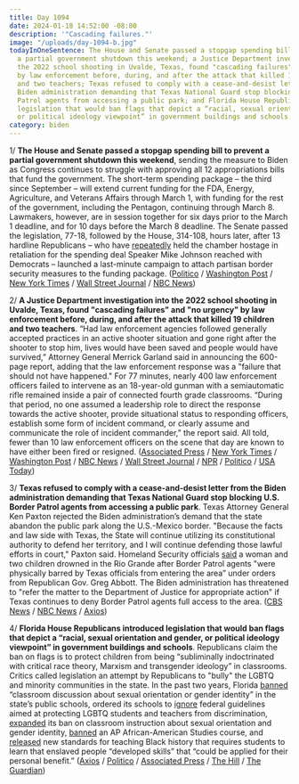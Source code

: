 ```yaml
---
title: Day 1094
date: 2024-01-18 14:52:00 -08:00
description: '"Cascading failures."'
image: "/uploads/day-1094-b.jpg"
todayInOneSentence: The House and Senate passed a stopgap spending bill to prevent
  a partial government shutdown this weekend; a Justice Department investigation into
  the 2022 school shooting in Uvalde, Texas, found "cascading failures" and "no urgency"
  by law enforcement before, during, and after the attack that killed 19 children
  and two teachers; Texas refused to comply with a cease-and-desist letter from the
  Biden administration demanding that Texas National Guard stop blocking U.S. Border
  Patrol agents from accessing a public park; and Florida House Republicans introduced
  legislation that would ban flags that depict a “racial, sexual orientation and gender,
  or political ideology viewpoint” in government buildings and schools.
category: biden
---
```


1/ **The House and Senate passed a stopgap spending bill to prevent a partial government shutdown this weekend**, sending the measure to Biden as Congress continues to struggle with approving all 12 appropriations bills that fund the government. The short-term spending package – the third since September – will extend current funding for the FDA, Energy, Agriculture, and Veterans Affairs through March 1, with funding for the rest of the government, including the Pentagon, continuing through March 8. Lawmakers, however, are in session together for six days prior to the March 1 deadline, and for 10 days before the March 8 deadline. The Senate passed the legislation, 77-18, followed by the House, 314-108, hours later, after 13 hardline Republicans – who have [repeatedly](https://whatthefuckjusthappenedtoday.com/2024/01/11/day-1087/#3-the-house-freedom-caucus-continued) held the chamber hostage in retaliation for the spending deal Speaker Mike Johnson reached with Democrats – launched a last-minute campaign to attach partisan border security measures to the funding package. ([Politico](https://www.politico.com/news/2024/01/18/senate-passes-funding-patch-00136326) / [Washington Post](https://www.washingtonpost.com/business/2024/01/18/government-shutdown-bill-senate-house/) / [New York Times](https://www.nytimes.com/2024/01/18/us/politics/senate-spending-bill.html) / [Wall Street Journal](https://www.wsj.com/politics/senate-house-cr-spending-deal-government-shutdown-4bebb74a?mod=hp_lead_pos1) / [NBC News](https://www.nbcnews.com/politics/congress/congress-vote-prevent-government-shutdown-one-day-deadline-rcna134368))

2/ **A Justice Department investigation into the 2022 school shooting in Uvalde, Texas, found "cascading failures" and "no urgency" by law enforcement before, during, and after the attack that killed 19 children and two teachers**. “Had law enforcement agencies followed generally accepted practices in an active shooter situation and gone right after the shooter to stop him, lives would have been saved and people would have survived,” Attorney General Merrick Garland said in announcing the 600-page report, adding that the law enforcement response was a "failure that should not have happened." For 77 minutes, nearly 400 law enforcement officers failed to intervene as an 18-year-old gunman with a semiautomatic rifle remained inside a pair of connected fourth grade classrooms. “During that period, no one assumed a leadership role to direct the response towards the active shooter, provide situational status to responding officers, establish some form of incident command, or clearly assume and communicate the role of incident commander,” the report said. All told, fewer than 10 law enforcement officers on the scene that day are known to have either been fired or resigned. ([Associated Press](https://apnews.com/article/uvalde-school-shooting-justice-department-report-police-16b59efa5c5015d685d917c3f0f26256) / [New York Times](https://www.nytimes.com/2024/01/18/us/uvalde-school-shooting-report-doj.html) / [Washington Post](https://www.washingtonpost.com/national-security/2024/01/18/uvalde-school-shooting-doj-report/) / [NBC News](https://www.nbcnews.com/news/latino/uvalde-report-doj-texas-mass-shooting-rcna134181) / [Wall Street Journal](https://www.wsj.com/us-news/uvalde-massacre-response-failed-at-every-point-says-new-federal-report-d3208cc7?mod=hp_lead_pos2) / [NPR](https://www.npr.org/2024/01/18/1225340219/uvalde-report) / [Politico](https://www.politico.com/news/2024/01/18/justice-department-report-uvalde-texas-shooting-00136329) / [USA Today](https://www.usatoday.com/story/news/nation/2024/01/18/uvalde-school-shooting-report-released-justice-department/72267666007/))

3/ **Texas refused to comply with a cease-and-desist letter from the Biden administration demanding that Texas National Guard stop blocking U.S. Border Patrol agents from accessing a public park**. Texas Attorney General Ken Paxton rejected the Biden administration’s demand that the state abandon the public park along the U.S.-Mexico border. "Because the facts and law side with Texas, the State will continue utilizing its constitutional authority to defend her territory, and I will continue defending those lawful efforts in court," Paxton said. Homeland Security officials [said](https://whatthefuckjusthappenedtoday.com/2024/01/16/day-1092/#5-the-biden-administration-demanded) a woman and two children drowned in the Rio Grande after Border Patrol agents "were physically barred by Texas officials from entering the area” under orders from Republican Gov. Greg Abbott. The Biden administration has threatened to "refer the matter to the Department of Justice for appropriate action" if Texas continues to deny Border Patrol agents full access to the area. ([CBS News](https://www.cbsnews.com/news/texas-border-us-mexico-ken-paxton-attorney-general/) / [NBC News](https://www.nbcnews.com/politics/immigration/texas-refuses-comply-biden-administrations-cease-desist-letter-border-rcna134423) / [Axios](https://www.axios.com/2024/01/18/texas-border-us-mexico-ken-paxton-biden-administration))

4/ **Florida House Republicans introduced legislation that would ban flags that depict a “racial, sexual orientation and gender, or political ideology viewpoint” in government buildings and schools**. Republicans claim the ban on flags is to protect children from being “subliminally indoctrinated with critical race theory, Marxism and transgender ideology” in classrooms. Critics called legislation an attempt by Republicans to "bully" the LGBTQ and minority communities in the state. In the past two years, Florida [banned](https://whatthefuckjusthappenedtoday.com/2022/03/28/day-433/#6-florida-gov-ron-desantis-signed-th) “classroom discussion about sexual orientation or gender identity” in the state’s public schools, ordered its schools to [ignore](https://whatthefuckjusthappenedtoday.com/2022/08/02/day-560/#5-florida-ordered-its-schools-to-ign) federal guidelines aimed at protecting LGBTQ students and teachers from discrimination, [expanded](https://whatthefuckjusthappenedtoday.com/2023/04/19/day-820/#3-the-florida-board-of-education-exp) its ban on classroom instruction about sexual orientation and gender identity, [banned](https://whatthefuckjusthappenedtoday.com/2023/01/18/day-729/#3-florida-gov-ron-desantis-rejected) an AP African-American Studies course, and [released](https://whatthefuckjusthappenedtoday.com/2023/07/20/day-912/#5-the-florida-board-of-education-app) new standards for teaching Black history that requires students to learn that enslaved people “developed skills” that “could be applied for their personal benefit.” ([Axios](https://www.axios.com/2024/01/17/florida-pride-flags-bill-lgbtq) / [Politico](https://www.politico.com/news/2024/01/17/florida-republicans-target-flags-in-schools-lgbtq-blm-and-maga-00136091) / [Associated Press](https://apnews.com/article/lgbtq-desantis-florida-goverment-cb504dfe7d344dfb0bc9a54cfc157b4b) / [The Hill](https://thehill.com/homenews/state-watch/4415582-florida-bill-ban-pride-flags-schools-government-buildings/) / [The Guardian](https://www.theguardian.com/us-news/2024/jan/18/bill-ban-pride-flags-florida))
